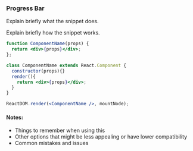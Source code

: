 ### Progress Bar

Explain briefly what the snippet does.

Explain briefly how the snippet works.

```jsx
function ComponentName(props) {
  return <div>{props}</div>;
};
```
<!-- OR -->
```jsx
class ComponentName extends React.Component {
  constructor(props){}
  render(){
    return <div>{props}</div>;
  }
}
```

```jsx
ReactDOM.render(<ComponentName />, mountNode);
```

<!-- OPTIONAL -->
#### Notes:
* Things to remember when using this
* Other options that might be less appealing or have lower compatibility
* Common mistakes and issues

<!-- tags: (separate each by a comma) -->

<!-- expertise: (0,1,2,3) -->
<!-- Expertise levels (pick only one, no parentheses):
  0: beginner
  1: intermediate
  2: advanced
  3: expert
-->